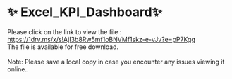 # ✨ Excel_KPI_Dashboard✨ 

Please click on the link to view the file :<br> 
 https://1drv.ms/x/s!AjI3b8Rw5mf1oBNVMf1skz-e-vJv?e=pP7Kgg <br> 
The file is available for free download.<br> 
<br> 
Note: Please save a local copy in case you encounter any issues viewing it online..



